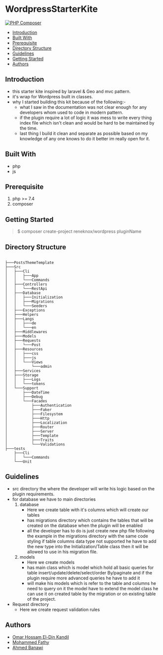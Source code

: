# WordpressStarterKite

[![PHP Composer](https://github.com/OmarHossamEldin/wordpress-starter-kit/actions/workflows/php.yml/badge.svg?branch=master)](https://github.com/OmarHossamEldin/wordpress-starter-kit/actions/workflows/php.yml)
- [Introduction](#introduction)
- [Built With](#built-with)
- [Prerequisite](#prerequisite)
- [Directory Structure](#directory-structure)
- [Guidelines](#guidelines)
- [Getting Started](#getting-started)
- [Authors](#authors)

## Introduction

- this starter kite inspired by laravel & Geo and mvc pattern.
- it's wrap for Wordpress built in classes.
- why I started building this kit because of the following:-
  - what I saw in the documentation was not clear enough for any developers whom used to code in modern pattern.
  - if the plugin require a lot of logic it was mess to write every thing index file which isn't clean and would be hard to be maintained by the time.
  - last thing I build it clean and separate as possible based on my knowledge of any one knows to do it better im really open for it.

## Built With

- php
- js

## Prerequisite

1. php >= 7.4
1. composer

## Getting Started

> $ composer create-project reneknox/wordpress pluginName

## Directory Structure

```

├───PostsThemeTemplate
├───Src
│   ├───Cli
│   │   ├───App
│   │   └───Commands
│   ├───Controllers
│   │   └───RestApi
│   ├───Database
│   │   ├───Initialization
│   │   ├───Migrations
│   │   └───Seeders
│   ├───Exceptions
│   ├───Helpers
│   ├───Langs
│   │   ├───de
│   │   └───en
│   ├───Middlewares
│   ├───Models
│   ├───Requests
│   │   └───Post
│   ├───Resources
│   │   ├───css
│   │   ├───js
│   │   └───Views
│   │       └───admin
│   ├───Services
│   ├───Storage
│   │   ├───Logs
│   │   └───tokens
│   └───Support
│       ├───DateTime
│       ├───Debug
│       └───Facades
│           ├───Authentication
│           ├───Faker
│           ├───Filesystem
│           ├───Http
│           ├───Localization
│           ├───Router
│           ├───Server
│           ├───Template
│           ├───Traits
│           └───Validations
├───tests
    ├───Cli
    │   └───Commands
    └───Unit
```

## Guidelines

- src directory the where the developer will write his logic based on the plugin requirements.
- for database we have to main directories
  1. database
     - Here we create table with it's columns which will create our tables
     - has migrations directory which contains the tables that will be created on the database when the plugin will be enabled
     - all the developer has to do is just create new php file following the example in the migrations directory with the same code styling if table columns data type not supported he have to add the new type into the Initialization/Table class
       then it will be allowed to use in his migration file.
  2. models
     - Here we create models
     - has main class which is model which hold all basic queries for table insert/update/delete/select/order By/paginate and if the plugin require more advanced queries he have to add it
     - will make his models which is refer to the table and columns he need to query on it the model have to extend the model class he can use it on created table by the migration or on existing table of the project.
- Request directory
  - Here we create request validation rules

## Authors

- [Omar Hossam El-Din Kandil](https://github.com/omarhossameldin/)
- [Mohammed Fathy](https://github.com/dev-fathy)
- [Ahmed Banawi](https://github.com/Ahmed-banawi)
